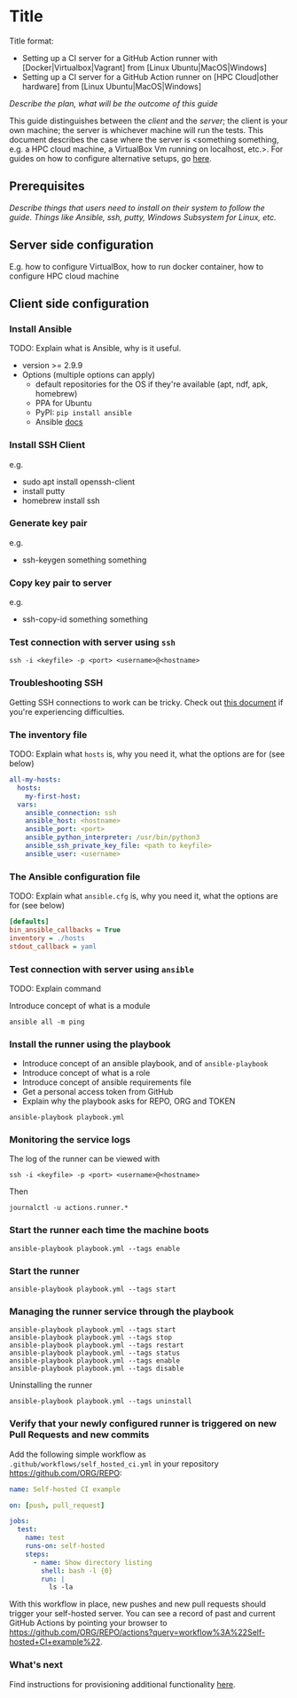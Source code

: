 # Title

Title format:

- Setting up a CI server for a GitHub Action runner with [Docker|Virtualbox|Vagrant] from [Linux Ubuntu|MacOS|Windows]
- Setting up a CI server for a GitHub Action runner on [HPC Cloud|other hardware] from [Linux Ubuntu|MacOS|Windows]

_Describe the plan, what will be the outcome of this guide_

This guide distinguishes between the _client_ and the _server_; the client is your own machine; the server is whichever
machine will run the tests. This document describes the case where the server is <something something, e.g. a HPC cloud machine, a VirtualBox Vm running on localhost, etc.>.
For guides on how to configure alternative setups, go [here](/README.md).

## Prerequisites

_Describe things that users need to install on their system to follow the guide. Things like Ansible, ssh, putty, Windows Subsystem for Linux, etc._


## Server side configuration

E.g. how to configure VirtualBox, how to run docker container, how to configure HPC cloud machine

## Client side configuration

### Install Ansible

TODO: Explain what is Ansible, why is it useful.

- version >= 2.9.9
- Options (multiple options can apply)
    - default repositories for the OS if they're available (apt, ndf, apk, homebrew)
    - PPA for Ubuntu
    - PyPI: ``pip install ansible``
    - Ansible [docs](https://docs.ansible.com/ansible/latest/installation_guide/intro_installation.html#selecting-an-ansible-version-to-install)

### Install SSH Client

e.g.

- sudo apt install openssh-client
- install putty
- homebrew install ssh

### Generate key pair

e.g.

- ssh-keygen something something

### Copy key pair to server

e.g.

- ssh-copy-id something something

### Test connection with server using ``ssh``

```
ssh -i <keyfile> -p <port> <username>@<hostname>
```

### Troubleshooting SSH

Getting SSH connections to work can be tricky. Check out [this document](/troubleshooting-ssh.md) if you're experiencing
difficulties.

### The inventory file

TODO: Explain what ``hosts`` is, why you need it, what the options are for (see below)

```yaml
all-my-hosts:
  hosts:
    my-first-host:
  vars:
    ansible_connection: ssh
    ansible_host: <hostname>
    ansible_port: <port>
    ansible_python_interpreter: /usr/bin/python3
    ansible_ssh_private_key_file: <path to keyfile>
    ansible_user: <username>
```

### The Ansible configuration file

TODO: Explain what ``ansible.cfg`` is, why you need it, what the options are for (see below)

```ini
[defaults]
bin_ansible_callbacks = True
inventory = ./hosts
stdout_callback = yaml
```

### Test connection with server using ``ansible``

TODO: Explain command

Introduce concept of what is a module

```shell
ansible all -m ping
```

### Install the runner using the playbook

- Introduce concept of an ansible playbook, and of ``ansible-playbook``
- Introduce concept of what is a role
- Introduce concept of ansible requirements file
- Get a personal access token from GitHub
- Explain why the playbook asks for REPO, ORG and TOKEN

```shell
ansible-playbook playbook.yml
```

### Monitoring the service logs

The log of the runner can be viewed with

```shell
ssh -i <keyfile> -p <port> <username>@<hostname>
```

Then

```shell
journalctl -u actions.runner.*
```

### Start the runner each time the machine boots

```shell
ansible-playbook playbook.yml --tags enable
```

### Start the runner

```shell
ansible-playbook playbook.yml --tags start
```

### Managing the runner service through the playbook

```shell
ansible-playbook playbook.yml --tags start
ansible-playbook playbook.yml --tags stop
ansible-playbook playbook.yml --tags restart
ansible-playbook playbook.yml --tags status
ansible-playbook playbook.yml --tags enable
ansible-playbook playbook.yml --tags disable
```

Uninstalling the runner

```shell
ansible-playbook playbook.yml --tags uninstall
```

### Verify that your newly configured runner is triggered on new Pull Requests and new commits

Add the following simple workflow as ``.github/workflows/self_hosted_ci.yml`` in your repository https://github.com/ORG/REPO:

```yaml
name: Self-hosted CI example

on: [push, pull_request]

jobs:
  test:
    name: test
    runs-on: self-hosted
    steps:
      - name: Show directory listing
        shell: bash -l {0}
        run: |
          ls -la
```

With this workflow in place, new pushes and new pull requests should trigger your self-hosted server. You can see a
record of past and current GitHub Actions by pointing your browser to
https://github.com/ORG/REPO/actions?query=workflow%3A%22Self-hosted+CI+example%22.


### What's next

Find instructions for provisioning additional functionality [here](../README.md).
